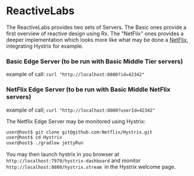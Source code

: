 ReactiveLabs
============

The ReactiveLabs provides two sets of Servers. The Basic ones provide a first overview of reactive design using Rx. The "NetFlix" ones provides a deeper implementation which looks more like what may be done a [NetFlix](http://netflix.github.io/ "NefFlix OSS"), integrating Hystrix for example.

### Basic Edge Server (to be run with Basic Middle Tier servers) ###

example of call: 
`curl "http://localhost:8080?id=42342"`


### NetFlix Edge Server (to be run with Basic Middle NetFlix servers) ###


example of call; 
`curl "http://localhost:8080?userId=42342"`

The Netflix Edge Server may be monitored using Hystrix:
```bash
user@host$ git clone git@github.com:Netflix/Hystrix.git
user@host$ cd Hystrix
user@host$ ./gradlew jettyRun
```
You may then launch hystrix in you browser at `http://localhost:7979/hystrix-dashboard` and monitor `http://localhost:8080/hystrix.stream `in the Hystrix welcome page.
